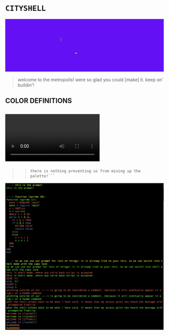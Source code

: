 # ```CITYSHELL```
![](block.png)   

> welcome to the metropolis!
> were so glad you could [make] it.
> keep on' buildin'!


## COLOR DEFINITIONS

## ![](mov.mov)

>
>> ```keep in mind, while we only use 8 colors,
>> there is nothing preventing us from mixing up the palette!```
>


![](cityshell.png)
```c
   
```
